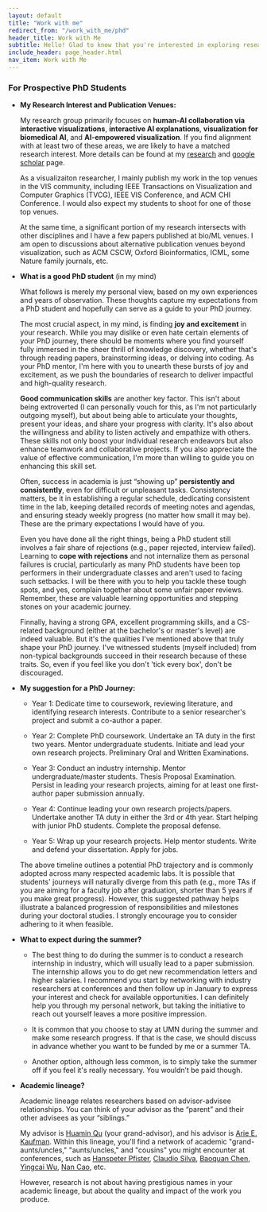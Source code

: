 ```yaml
---
layout: default
title: "Work with me"
redirect_from: "/work_with_me/phd"
header_title: Work with Me
subtitle: Hello! Glad to know that you're interested in exploring research opportunities with me *⸜( •ᴗ• )⸝*
include_header: page_header.html
nav_item: Work with Me
---
```



<!-- FAQ for Prospect PhD students -->
### For Prospective PhD Students

- **My Research Interest and Publication Venues:**
  
    My research group primarily focuses on <b>human-AI collaboration via interactive visualizations</b>, <b>interactive AI explanations</b>,
    <b>visualization for biomedical AI</b>, and <b>AI-empowered visualization</b>. 
    If you find alignment with at least two of these areas, we are likely to have a matched research interest.
    More details can be found at my [research](/research/) and [google scholar](https://scholar.google.com/citations?hl=en&user=jtSR4hoAAAAJ) page.

    As a visualizaiton researcher, I mainly publish my work in the top venues in the VIS community, including IEEE Transactions on Visualization and Computer Graphics (TVCG), IEEE VIS Conference, and ACM CHI Conference.
    I would also expect my students to shoot for one of those top venues.

    At the same time, a significant portion of my research intersects with other disciplines and I have a few papers published at bio/ML venues. 
    I am open to discussions about alternative publication venues beyond visualization, such as ACM CSCW, Oxford Bioinformatics, ICML, some Nature family journals, etc.


- **What is a good PhD student** (in my mind)

    What follows is merely my personal view, based on my own experiences and years of observation. 
    These thoughts capture my expectations from a PhD student and hopefully can serve as a guide to your PhD journey.

    The most crucial aspect, in my mind, is finding <b>joy and excitement</b> in your research.
    While you may dislike or even hate certain elements of your PhD journey, there should be moments where you find
    yourself fully immersed in the sheer thrill of knowledge discovery,
    whether that's through reading papers, brainstorming ideas, or delving into coding.
    As your PhD mentor, I'm here with you to unearth these bursts of joy and excitement, as we push the boundaries of research to deliver impactful and high-quality research.

    <b>Good communication skills</b> are another key factor. 
    This isn't about being extroverted (I can personally vouch for this, as I'm not particularly outgoing myself), 
    but about being able to articulate your thoughts, present your ideas, and share your progress with clarity. 
    It's also about the willingness and ability to listen actively and empathize with others.
    These skills not only boost your individual research endeavors but also enhance teamwork and collaborative projects.
    If you also appreciate the value of effective communication, I'm more than willing to guide you on enhancing this skill set.

    Often, success in academia is just “showing up” <b>persistently and consistently</b>, even for difficult or
    unpleasant tasks.
    Consistency matters, be it in establishing a regular schedule, dedicating consistent time in the lab, keeping
    detailed records of meeting notes and agendas, and ensuring steady weekly progress (no matter how small it may be).
    These are the primary expectations I would have of you.

    Even you have done all the right things, being a PhD student still involves a fair share of rejections (e.g., paper rejected, interview failed).
    Learning to <b>cope with rejections</b> and not internalize them as personal failures is crucial, 
    particularly as many PhD students have been top performers in their undergraduate classes and aren't used to facing such setbacks. 
    I will be there with you to help you tackle these tough spots, and yes, complain together about some unfair paper reviews.
    Remember, these are valuable learning opportunities and stepping stones on your academic journey.

    Finnally, having a strong GPA, excellent programming skills, and a CS-related background (either at the bachelor's or master's level) are indeed valuable.
    But it's the qualities I've mentioned above that truly shape your PhD journey. 
    I've witnessed students (myself included) from non-typical backgrounds succeed in their research because of these traits. 
    So, even if you feel like you don't 'tick every box', don't be discouraged. 


- **My suggestion for a PhD Journey:**
  
    - Year 1: Dedicate time to coursework, reviewing literature, and identifying research interests. Contribute to a
    senior researcher's project and submit a co-author a paper.
    
    - Year 2: Complete PhD coursework.
    Undertake an TA duty in the first two years.
    Mentor undergraduate students.
    Initiate and lead your own research projects.
    Preliminary Oral and Written Examinations.

    - Year 3:
    Conduct an industry internship.
    Mentor undergraduate/master students.
    Thesis Proposal Examination.
    Persist in leading your research projects, aiming for at least one first-author paper submission annually.

    - Year 4:
    Continue leading your own research projects/papers.
    Undertake another TA duty in either the 3rd or 4th year.
    Start helping with junior PhD students.
    Complete the proposal defense.

    - Year 5:
    Wrap up your research projects.
    Help mentor students.
    Write and defend your dissertation.
    Apply for jobs.

    The above timeline outlines a potential PhD trajectory and is commonly adopted across many respected academic labs.
    It is possible that students' journeys will
    naturally diverge from this path (e.g., more TAs if you are aiming for a faculty job after graduation, shorter than 5 years if you make great progress).
    However, this suggested pathway helps illustrate a balanced progression of responsibilities and milestones during your doctoral studies. 
    I strongly encourage you to consider adhering to it when feasible.

<!-- - **Where to seek for help?**
  
    As your PhD advisor, of course I am always here to help you.
    But I am not the only person you can seek for help and 
    You can also reach out to other faculty members in UMN CS, your peers, and the graduate program coordinators. -->


- **What to expect during the summer?**

  - The best thing to do during the summer is to conduct a research internship in industry, which will usually lead to a paper submission. 
    The internship allows you to do get new recommendation letters and higher salaries.
    I recommend you start by networking with industry researchers at conferences and then follow up in January to express your interest and check for available opportunities. 
    I can definitely help you through my personal network, but taking the initiative to reach out yourself leaves a more positive impression.

  - It is common that you choose to stay at UMN during the summer and make some research progress. If that is the case, we should discuss in advance whether you want to be funded by me or a summer TA.
  
  - Another option, although less common, is to simply take the summer off if you feel it's really necessary. You wouldn’t be paid though.

- **Academic lineage?**

  Academic lineage relates researchers based on advisor-advisee relationships. You can think of your advisor as the
  “parent” and their other advisees as your “siblings.”

  My advisor is [Huamin Qu](http://www.huamin.org) (your grand-advisor), and his advisor is [Arie E.
  Kaufman](https://www3.cs.stonybrook.edu/~ari/).
  Within this lineage, you'll find a network of academic "grand-aunts/uncles," "aunts/uncles," and "cousins" you might
  encounter at conferences,
  such as [Hanspeter Pfister](https://vcg.seas.harvard.edu/), [Claudio
  Silva](https://engineering.nyu.edu/faculty/claudio-silva), [Baoquan Chen](https://cfcs.pku.edu.cn/baoquan/), [Yingcai
  Wu](http://www.ycwu.org), [Nan Cao](https://tjdi.tongji.edu.cn/NewsDetail.do?ID=4171&lang=en), etc.

  However, research is not about having prestigious names in your academic lineage, but about the quality
  and impact of the work you produce.
